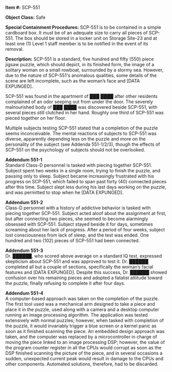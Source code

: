 **Item #:** SCP-551

**Object Class:** Safe

**Special Containment Procedures:** SCP-551 is to be contained in a simple cardboard box. It must be of an adequate size to carry all pieces of SCP-551. The box should be stored in a locker unit on Storage Site-23 and at least one (1) Level 1 staff member is to be notified in the event of its removal.

**Description:** SCP-551 is a standard, five hundred and fifty (550) piece jigsaw puzzle, which should depict, in its finished form, the image of a solitary woman on a small rowboat, surrounded by a stormy sea. However, due to the nature of SCP-551's anomalous qualities, some details of the scene are left incomplete, such as the woman’s face and \[DATA EXPUNGED\].

SCP-551 was found in the apartment of ███ ████ after other residents complained of an odor seeping out from under the door. The severely malnourished body of ███ ████ was discovered beside SCP-551, with several pieces still clutched in her hand. Roughly one third of SCP-551 was pieced together on her floor.

Multiple subjects testing SCP-551 stated that a completion of the puzzle seems inconceivable. The mental reactions of subjects to SCP-551 was diverse, apparently depending less on the puzzle and more on the personality of the subject (see Addenda 551-1/2/3), though the effects of SCP-551 on the psychology of subjects should not be overlooked.

**Addendum 551-1**  
Standard Class-D personnel is tasked with piecing together SCP-551. Subject spent two weeks in a single room, trying to finish the puzzle, and pausing only to sleep. Subject became increasingly frustrated with his progress on SCP-551, which failed to span past forty (40) connected pieces after this time. Subject slept less during his last days working on the puzzle, and was permitted to stop when he \[DATA EXPUNGED\].

**Addendum 551-2**  
Class-D personnel with a history of addictive behavior is tasked with piecing together SCP-551. Subject acted aloof about the assignment at first, but after connecting two pieces, she seemed to become alarmingly obsessed with SCP-551. Subject stayed beside it for days, sometimes screaming about her lack of progress. After a period of four weeks, subject lost consciousness from lack of sleep, and the test was ended. One hundred and two (102) pieces of SCP-551 had been connected.

**Addendum 551-3**  
Dr. ██████, who scored above average on a standard IQ test, expressed skepticism about SCP-551 and was approved to test it. Dr. ██████ completed all but a couple of sections, specifically the woman’s facial features and \[DATA EXPUNGED\]. Despite this success, Dr. ██████ showed confusion over his remaining pieces and adopted a fatalist attitude toward the puzzle, finally refusing to complete it after four days.

**Addendum 551-4**  
A computer-based approach was taken on the completion of the puzzle. The first tool used was a mechanical arm designed to take a piece and place it in the puzzle, used along with a camera and a desktop computer running an image processing algorithm. The application was tested extensively with normal puzzles; however, when tasked with completion of the puzzle, it would invariably trigger a blue screen or a kernel panic as soon as it finished scanning the piece. An embedded design approach was taken, and the computer was replaced by a microcontroller in charge of moving the piece linked to an image processing DSP; however, the value of the program counter register in all the CPUs would corrupt as soon as the DSP finished scanning the picture of the piece, and in several occasions a sudden, unexpected current peak would result in damage to the CPUs and other components. Automated solutions, therefore, had to be discarded.